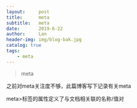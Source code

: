 ```yaml
---
layout:     post
title:      meta
subtitle:   meta
date:       2019-6-22
author:     Lan
header-img: img/blog-bak.jpg
catalog: true
tags:
    - meta
---
```


>meta

之前对meta关注度不够，此篇博客写下记录有关meta

meta>标签的属性定义了与文档相关联的名称/值对

 


 
